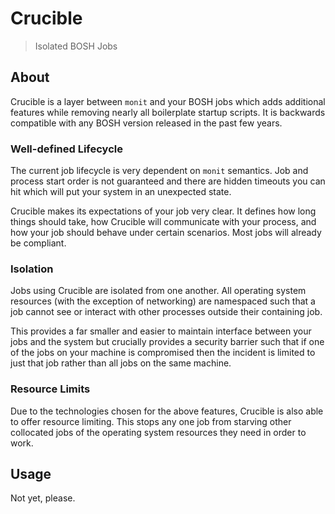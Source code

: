 # Crucible

> Isolated BOSH Jobs

## About

Crucible is a layer between `monit` and your BOSH jobs which adds additional features
while removing nearly all boilerplate startup scripts. It is backwards compatible with any
BOSH version released in the past few years.

### Well-defined Lifecycle

The current job lifecycle is very dependent on `monit` semantics. Job and process start
order is not guaranteed and there are hidden timeouts you can hit which will put your
system in an unexpected state.

Crucible makes its expectations of your job very clear. It defines how long things should
take, how Crucible will communicate with your process, and how your job should behave
under certain scenarios. Most jobs will already be compliant.

### Isolation

Jobs using Crucible are isolated from one another. All operating system resources (with
the exception of networking) are namespaced such that a job cannot see or interact with
other processes outside their containing job.

This provides a far smaller and easier to maintain interface between your jobs and the
system but crucially provides a security barrier such that if one of the jobs on your
machine is compromised then the incident is limited to just that job rather than all jobs
on the same machine.

### Resource Limits

Due to the technologies chosen for the above features, Crucible is also able to offer
resource limiting. This stops any one job from starving other collocated jobs of the
operating system resources they need in order to work.

## Usage

Not yet, please.

